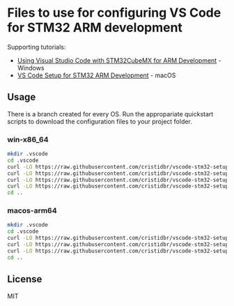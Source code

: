 # Files to use for configuring VS Code for STM32 ARM development

Supporting tutorials:
- [Using Visual Studio Code with STM32CubeMX for ARM Development](https://hbfsrobotics.com/blog/configuring-vs-code-arm-development-stm32cubemx) - Windows 
- [VS Code Setup for STM32 ARM Development](https://medium.com/@cristian.dbr/vs-code-setup-for-stm32-arm-development-on-apple-silicon-mac-e244b789bde1) - macOS

## Usage

There is a branch created for every OS. Run the appropariate quickstart scripts to download the configuration files to your project folder.

### win-x86_64

```sh
mkdir .vscode
cd .vscode
curl -LO https://raw.githubusercontent.com/cristidbr/vscode-stm32-setup/win-x86_64/c_cpp_properties.json
curl -LO https://raw.githubusercontent.com/cristidbr/vscode-stm32-setup/win-x86_64/tasks.json
curl -LO https://raw.githubusercontent.com/cristidbr/vscode-stm32-setup/win-x86_64/settings.json
curl -LO https://raw.githubusercontent.com/cristidbr/vscode-stm32-setup/win-x86_64/launch.json
cd ..
```

### macos-arm64

```sh
mkdir .vscode
cd .vscode
curl -LO https://raw.githubusercontent.com/cristidbr/vscode-stm32-setup/macos-arm64/c_cpp_properties.json
curl -LO https://raw.githubusercontent.com/cristidbr/vscode-stm32-setup/macos-arm64/tasks.json
curl -LO https://raw.githubusercontent.com/cristidbr/vscode-stm32-setup/macos-arm64/settings.json
cd ..
```

## License

MIT 